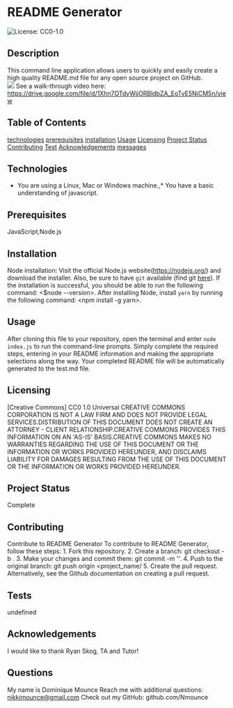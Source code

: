 # README Generator
![License: CC0-1.0](https://img.shields.io/badge/License-CC0%201.0-lightgrey.svg)

## Description
This command line application allows users to quickly and easily create a high quality README.md file for any open source project on GitHub.  
![](true)
See a walk-through video here:
https://drive.google.com/file/d/1Xhn7OTdyWjjORBldbZA_EoTvE5NiCM5n/view

## Table of Contents
[technologies](#technologies)
[prerequisites](#prerequisites)
[installation](#installation)
[Usage](#usage)
[Licensing](#licensing)
[Project Status](#projectStatus)
[Contributing](#contributing)
[Test](#test)
[Acknowledgements](#acknowledgements)
[messages](#messages)

## Technologies
* You are using a Linux, Mac or Windows machine.,* You have a basic understanding of javascript.

## Prerequisites
JavaScript,Node.js

## Installation
Node installation: Visit the official Node.js website(https://nodejs.org/) and download the installer. Also, be sure to have `git` available (find git [here](https://git-scm.com/)). If the installation is successful, you should be able to run the following command: <$node --version>. After installing Node, install `yarn` by running the following command: <npm install -g yarn>.


## Usage
After cloning this file to your repository, open the terminal and enter `node index.js` to run the command-line prompts. Simply complete the required steps, entering in your README information and making the appropriate selections along the way. Your completed README file will be automatically generated to the test.md file.

## Licensing
[Creative Commons] CC0 1.0 Universal CREATIVE COMMONS CORPORATION IS NOT A LAW FIRM AND DOES NOT PROVIDE LEGAL SERVICES.DISTRIBUTION OF THIS DOCUMENT DOES NOT CREATE AN ATTORNEY - CLIENT RELATIONSHIP.CREATIVE COMMONS PROVIDES THIS INFORMATION ON AN 'AS-IS' BASIS.CREATIVE COMMONS MAKES NO WARRANTIES REGARDING THE USE OF THIS DOCUMENT OR THE INFORMATION OR WORKS PROVIDED HEREUNDER, AND DISCLAIMS LIABILITY FOR DAMAGES RESULTING FROM THE USE OF THIS DOCUMENT OR THE INFORMATION OR WORKS PROVIDED HEREUNDER.

## Project Status
Complete

## Contributing
Contribute to README Generator
            To contribute to README Generator, follow these steps:
                1. Fork this repository.
                2. Create a branch: git checkout -b <branch name>.
                3. Make your changes and commit them: git commit -m '<commit message>'.
                4. Push to the original branch: git push origin <project_name/<location>
                5. Create the pull request.
                Alternatively, see the Github documentation on creating a pull request.

## Tests
undefined
![]()

## Acknowledgements
I would like to thank Ryan Skog, TA and Tutor!

## Questions
My name is Dominique Mounce
Reach me with additional questions: nikkimounce@gmail.com
Check out my GitHub: github.com/Nmounce
        
